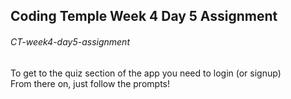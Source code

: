 ## Coding Temple Week 4 Day 5 Assignment
###### CT-week4-day5-assignment

To get to the quiz section of the app you need to login (or signup)   
From there on, just follow the prompts!